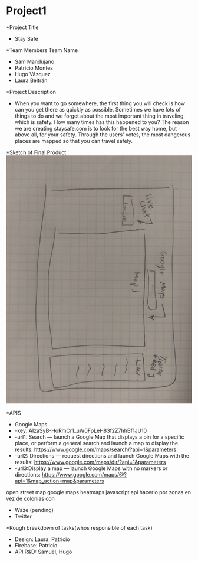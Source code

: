 # Project1
*Project Title
- Stay Safe

*Team Members Team Name
- Sam Mandujano
- Patricio Montes
- Hugo Vázquez
- Laura Beltrán

*Project Description
- When you want to go somewhere, the first thing you will check is how can you get there as quickly as possible. Sometimes we have lots of things to do and we forget about the most important thing in traveling, which is safety. How many times has this happened to you? The reason we are creating staysafe.com is to look for the best way home, but above all, for your safety. Through the users' votes, the most dangerous places are mapped so that you can travel safely.

*Sketch of Final Product
![alt text](https://github.com/hughvzz/Project1/blob/master/IMAG0177.jpg)

*APIS 
- Google Maps
- -key: AIzaSyB-HoRmCr1_uW0FpLeH83f2Z7hhBf1JU10
- -url1: Search — launch a Google Map that displays a pin for a specific place, or perform a general search and launch a map to display the results: https://www.google.com/maps/search/?api=1&parameters 
- -url2: Directions — request directions and launch Google Maps with the results: https://www.google.com/maps/dir/?api=1&parameters
- -url3:Display a map — launch Google Maps with no markers or directions: https://www.google.com/maps/@?api=1&map_action=map&parameters

open street map
google maps heatmaps javascript api
hacerlo por zonas en vez de colonias con 

- Waze (pending)
- Twitter

*Rough breakdown of tasks(whos responsible of each task)
- Design: Laura, Patricio
- Firebase: Patricio
- API R&D: Samuel, Hugo
